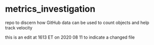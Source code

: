 # metrics_investigation
repo to discern how GitHub data can be used to count objects and help track velocity 

this is an edit at 1613 ET on 2020 08 11 to indicate a changed file
